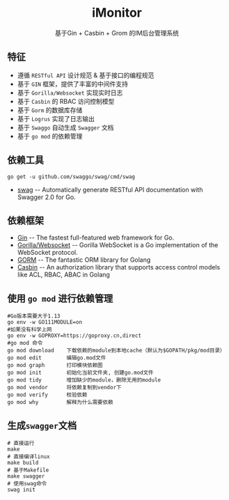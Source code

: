 <h1 align="center">iMonitor</h1>

<div align="center">基于Gin + Casbin + Grom 的IM后台管理系统<br/></div>

## 特征
- 遵循 `RESTful API` 设计规范 & 基于接口的编程规范
- 基于 `GIN` 框架，提供了丰富的中间件支持
- 基于 `Gorilla/Websocket` 实现实时日志
- 基于 `Casbin` 的 RBAC 访问控制模型
- 基于 `Gorm` 的数据库存储
- 基于 `Logrus` 实现了日志输出
- 基于 `Swaggo` 自动生成 `Swagger` 文档
- 基于 `go mod` 的依赖管理

## 依赖工具

```
go get -u github.com/swaggo/swag/cmd/swag
```
- [swag](https://github.com/swaggo/swag) -- Automatically generate RESTful API documentation with Swagger 2.0 for Go.

## 依赖框架

- [Gin](https://gin-gonic.com/) -- The fastest full-featured web framework for Go.
- [Gorilla/Websocket](https://pkg.go.dev/github.com/gorilla/websocket) -- Gorilla WebSocket is a Go implementation of the WebSocket protocol.
- [GORM](http://gorm.io/) -- The fantastic ORM library for Golang
- [Casbin](https://casbin.org/) -- An authorization library that supports access control models like ACL, RBAC, ABAC in Golang


## 使用 `go mod` 进行依赖管理
```
#Go版本需要大于1.13 
go env -w GO111MODULE=on 
#如果没有科学上网
go env -w GOPROXY=https://goproxy.cn,direct
#go mod 命令
go mod download    下载依赖的module到本地cache（默认为$GOPATH/pkg/mod目录）
go mod edit        编辑go.mod文件
go mod graph       打印模块依赖图
go mod init        初始化当前文件夹, 创建go.mod文件
go mod tidy        增加缺少的module，删除无用的module
go mod vendor      将依赖复制到vendor下
go mod verify      校验依赖
go mod why         解释为什么需要依赖
```
## 生成`swagger`文档

```
# 直接运行
make
# 直接编译linux
make build
# 基于Makefile
make swagger
# 使用swag命令
swag init
```
